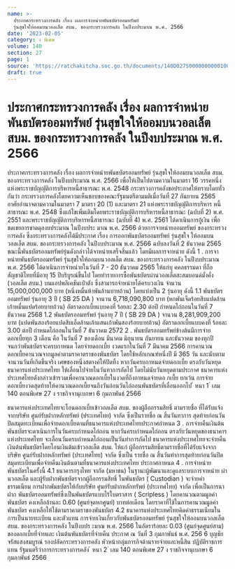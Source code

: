 ```yaml
---
name: >-
  ประกาศกระทรวงการคลัง เรื่อง ผลการจำหน่ายพันธบัตรออมทรัพย์
  รุ่นสุขใจให้ออมบนวอลเล็ต สบม. ของกระทรวงการคลัง ในปีงบประมาณ พ.ศ. 2566
date: '2023-02-05'
category: ง พิเศษ
volume: 140
section: 27
page: 1
source: 'https://ratchakitcha.soc.go.th/documents/140D027S0000000000100.pdf'
draft: true
---
```


# ประกาศกระทรวงการคลัง เรื่อง ผลการจำหน่ายพันธบัตรออมทรัพย์ รุ่นสุขใจให้ออมบนวอลเล็ต สบม. ของกระทรวงการคลัง ในปีงบประมาณ พ.ศ. 2566

ประกาศกระทรวงการคลัง เรื่อง ผลการจำหน่ายพันธบัตรออมทรัพย์ รุ่นสุขใจให้ออมบนวอลเล็ต สบม. ของกระทรวงการคลัง ในปีงบประมาณ พ.ศ. 2566 เพื่อให้เป็นไปตามความในมาตรา 16 วรรคหนึ่ง แห่งพระราชบัญญัติการบริหารหนี้สาธารณะ พ.ศ. 2548 กระทรวงการคลังขอประกาศให้ทราบโดยทั่วกันว่า กระทรวงการคลังโดยความเห็นชอบของคณะรัฐมนตรีตามมติเมื่อวันที่ 27 กันยายน 2565 อาศัยอำนาจตามความในมาตรา 7 มาตรา 20 (1) และมาตรา 21 แห่งพระราชบัญญัติการบริหาร หนี้สาธารณะ พ.ศ. 2548 ซึ่งแก้ไขเพิ่มเติมโดยพระราชบัญญัติการบริหารหนี้สาธารณะ (ฉบับที่ 2) พ.ศ. 2551 และพระราชบัญญัติการบริหารหนี้สาธารณะ (ฉบับที่ 4) พ.ศ. 2561 ได้ดาเนินการกู้เงิน เพื่อชดเชยการขาดดุลงบประมาณ ในปีงบประ มาณ พ.ศ. 2566 ด้วยการจาหน่ายออมทรัพย์ ของกระทรวงการคลัง ซึ่งกระทรวงการคลังได้มีประกาศ เรื่อง การออกพันธบัตรออมทรัพย์ รุ่นสุขใจ ให้ออมบนวอลเล็ต สบม. ของกระทรวงการคลัง ในปีงบประมาณ พ.ศ. 2566 ฉบับลงวันที่ 2 ธันวาคม 2565 ขณะนี้พันธบัตรออมทรัพย์รุ่นดังกล่าวได้จาหน่ายเสร็จสิ้นแล้ว โดยมีผลการจาหน่าย ดังนี้ 1 . การจาหน่ายพันธบัตรออมทรัพย์ รุ่นสุขใจให้ออมบนวอลเล็ต สบม. ของกระทรวงการคลัง ในปีงบประมาณ พ.ศ. 2566 ได้ดาเนินการจำหน่ายในวันที่ 7 - 20 ธันวาคม 2565 ให้แก่บุ คคลธรรมดา ที่ถือสัญชาติไทยที่มีอายุ 15 ปีบริบูรณ์ขึ้นไป โดยทำรายการซื้อพันธบัตรผ่านวอลเล็ตสะสมบอนด์มั่งคั่ง (วอลเล็ต สบม.) บนแอปพลิเคชันเป๋าตัง ซึ่งสามารถจำหน่ายได้ครบวงเงิน จำนวน 15,000,000,000 บาท (หนึ่งหมื่นห้าพันล้านบาทถ้วน) โดยแบ่งเป็น 2 รุ่นอายุ ดังนี้ 1.1 พันธบัตรออมทรัพย์ รุ่นอายุ 3 ปี ( SB 25 DA ) จานวน 6,718,090,800 บาท (หกพันเจ็ดร้อยสิบแปดล้านเก้าหมื่นแปดร้อยบาทถ้วน) อัตราดอกเบี้ยแบบคงที่ ร้อยละ 2.30 ต่อปี กำหนดไถ่ถอนในวันที่ 7 ธันวาคม 2568 1.2 พันธบัตรออมทรัพย์ รุ่นอายุ 7 ปี ( SB 29 DA ) จานวน 8,281,909,200 บาท (แปดพันสองร้อยแปดสิบเอ็ดล้านเก้าแสนเก้าพันสองร้อยบาทถ้วน) อัตราดอกเบี้ยแบบคงที่ ร้อยละ 3.00 ต่อปี กำหนดไถ่ถอนในวันที่ 7 ธันวาคม 2572 2 . พันธบัตรออมทรัพย์ข้างต้นมีการจ่ายดอกเบี้ยทุก 3 เดือน คือ ในวันที่ 7 ของเดือน มีนาคม มิถุนายน กันยายน และธันวาคม ของทุกปี จนกว่าพันธบัตรจะครบกาหนด โดยจ่ายดอกเบี้ย งวดแรกในวันที่ 7 มีนาคม 2566 การคานวณดอกเบี้ยคานวณจากมูลค่าตามราคาตราของพันธบัตร โดยใช้หลักเกณฑ์หนึ่งปี มี 365 วัน และนับตามจานวนวันที่เกิดขึ้นจริง เศษของหนึ่งสตางค์ให้ปัดทิ้ง หากวันครบกาหนดจ่ายดอกเบี้ย ตรงกับวันหยุดธนาคารแห่งประเทศไทย ให้เลื่อนไปจ่ายในวันทาการถัดไป โดยไม่นับวันหยุดตามประกาศ ธนาคารแห่งประเทศไทยดังกล่าวเข้ารวมเพื่อคานวณดอกเบี้ยในงวดที่ถึงกาหนดจ่ายดอ กเบี้ย ยกเว้น การจ่ายดอกเบี้ยงวดสุดท้ายให้คานวณดอกเบี้ยจนถึงวันก่อนวันไถ่ถอนพันธบัตรที่เลื่อนออกไป ้ หนา 1 ่ เลม 140 ตอนพิเศษ 27 ง ราชกิจจานุเบกษา 6 กุมภาพันธ์ 2566

ธนาคารแห่งประเทศไทยจะโอนดอกเบี้ยเข้าวอลเล็ต สบม. ของผู้ถือกรรมสิทธิ์ ตามรายชื่อ ที่ได้รับแจ้งจากบริษัท ศูนย์รับฝากหลักทรัพย์ (ประเทศไทย) จากัด ซึ่งเป็นรายชื่อ ณ สิ้นวันทาการ สุดท้ายก่อนวันปิดสมุดทะเบียนเพื่อจ่ายดอกเบี้ยตามที่ธนาคารแห่งประเทศไทยประกาศกำหนด 3 . การจ่ายคืนเงินต้นพันธบัตรจะดาเนินการในวันครบกำหนดไถ่ถอน หากวันครบกำหนดไถ่ถอน ตรงกับวันหยุดของธนาคารแห่งประเทศไทย จะเลื่อนวันครบกำหนดไถ่ถอนเป็นวันทำการถัดไป ธนาคารแห่งประเทศไทยจะจ่ายคืนเงินต้นพันธบัตรโดยโอนเงินต้นเข้าวอลเล็ต สบม. ให้แก่ ผู้ถือกรรมสิทธิ์ตามรายชื่อที่ได้รับแจ้งจากบริษัท ศูนย์รับฝากหลักทรัพย์ (ประเทศไทย) จากัด ซึ่งเป็น รายชื่อ ณ สิ้นวันทำการสุดท้ายก่อนวันปิดสมุดทะเบียนเพื่อจ่ายคืนเงินต้นตามที่ธนาคารแห่งประเทศไทย ประกาศกาหนด 4 . การจำหน่ายพันธบัตรในครั้งนี้ 4.1 ธนาคารกรุงไทย จากัด (มหาชน) ในฐานะผู้พัฒนาและดูแลระบบการจาหน่าย ผ่านวอลเล็ต และผู้รับฝากพันธบัตรจากผู้ถือกรรมสิทธิ์ ในพันธบัตร ( Custodian ) จะจ่ายค่าธรรมเนียม การฝากพันธบัตรให้กับบริษัท ศูนย์รับฝากหลักทรัพย์ (ประเทศไทย) จากัด เพื่อเป็นการนาฝาก พันธบัตรออมทรัพย์ซึ่งเป็นพันธบัตรแบบไร้ใบตราสาร ( Scripless ) โดยคานวณตามมูลค่าพันธบัตร คงเหลือล้านละ 0.60 (ศูนย์จุดหกศูนย์) บาทต่อเดือน โดยราคาที่ใช้ในการคานวณมูลค่าพันธบัตร คงเหลือให้ใช้ตามราคาตราของพันธบัตร 4.2 ธนาคารแห่งประเทศไทยคิดค่าธรรมเนียมในการเป็นนายทะเบียน และตัวแทน การจ่ายเงินเกี่ยวกับพันธบัตรออมทรัพย์ รุ่นสุขใจให้ออมบนวอลเล็ต สบม. ของกระทรวงการคลัง ในปีงบปร ะมาณ พ.ศ. 2566 ในอัตราร้อยละ 0.03 (ศูนย์จุดศูนย์สาม) ของดอกเบี้ยที่จ่ายและ เงินต้นพันธบัตรที่จ่ายคืน ประกาศ ณ วันที่ 3 กุมภาพันธ์ พ.ศ. 256 6 บุญชัย จรัสแสงสมบูรณ์ รองปลัดกระทรวงการคลัง หัวหน้ากลุ่มภารกิจด้านรายจ่ายและหนี้สิน ปฏิบัติราชการแทน รัฐมนตรีว่าการกระทรวงการคลัง ้ หนา 2 ่ เลม 140 ตอนพิเศษ 27 ง ราชกิจจานุเบกษา 6 กุมภาพันธ์ 2566
